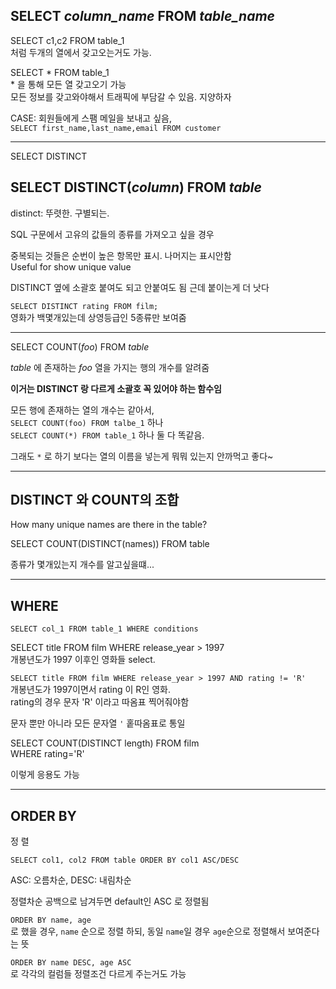 ## SELECT _column_name_ FROM _table_name_

SELECT c1,c2 FROM table_1  
처럼 두개의 열에서 갖고오는거도 가능.

SELECT \* FROM table_1  
 \* 을 통해 모든 열 갖고오기 가능  
 모든 정보를 갖고와야해서 트래픽에 부담갈 수 있음. 지양하자

CASE: 회원들에게 스팸 메일을 보내고 싶음,  
`SELECT first_name,last_name,email FROM customer`

---

SELECT DISTINCT

## SELECT DISTINCT(_column_) FROM _table_

distinct: 뚜렷한. 구별되는.

SQL 구문에서 고유의 값들의 종류를 가져오고 싶을 경우

중복되는 것들은 순번이 높은 항목만 표시. 나머지는 표시안함  
Useful for show unique value

DISTINCT 옆에 소괄호 붙여도 되고 안붙여도 됨
근데 붙이는게 더 낫다

`SELECT DISTINCT rating FROM film;`  
영화가 백몇개있는데 상영등급인 5종류만 보여줌

---

SELECT COUNT(_foo_) FROM _table_

_table_ 에 존재하는 _foo_ 열을 가지는 행의 개수를 알려줌

**이거는 DISTINCT 랑 다르게 소괄호 꼭 있어야 하는 함수임**

모든 행에 존재하는 열의 개수는 같아서,  
`SELECT COUNT(foo) FROM talbe_1` 하나  
`SELECT COUNT(*) FROM table_1` 하나 둘 다 똑같음.

그래도 `*` 로 하기 보다는 열의 이름을 넣는게 뭐뭐 있는지 안까먹고 좋다~

---

## DISTINCT 와 COUNT의 조합

How many unique names are there in the table?

SELECT COUNT(DISTINCT(names)) FROM table

종류가 몇개있는지 개수를 알고싶을떄...

---

## WHERE

`SELECT col_1 FROM table_1 WHERE conditions`

SELECT title FROM film WHERE release_year > 1997  
개봉년도가 1997 이후인 영화들 select.

`SELECT title FROM film WHERE release_year > 1997 AND rating != 'R'`  
개봉년도가 1997이면서 rating 이 R인 영화.  
rating의 경우 문자 'R' 이라고 따옴표 찍어줘야함

문자 뿐만 아니라 모든 문자열 `'` 홑따옴표로 통일

SELECT COUNT(DISTINCT length) FROM film  
WHERE rating='R'

이렇게 응용도 가능

---

## ORDER BY

정 렬

`SELECT col1, col2 FROM table ORDER BY col1 ASC/DESC`

ASC: 오름차순, DESC: 내림차순

정렬차순 공백으로 남겨두면 default인 ASC 로 정렬됨

`ORDER BY name, age`  
로 했을 경우, `name` 순으로 정렬 하되,
동일 `name`일 경우 `age`순으로 정렬해서 보여준다는 뜻

`ORDER BY name DESC, age ASC`  
로 각각의 컬럼들 정렬조건 다르게 주는거도 가능
